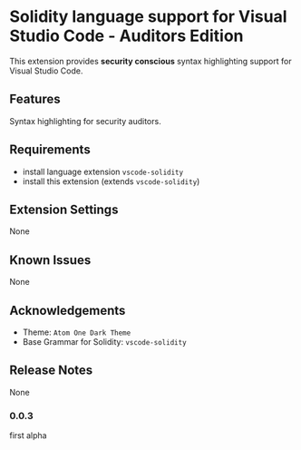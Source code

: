# Solidity language support for Visual Studio Code - Auditors Edition

This extension provides **security conscious** syntax highlighting support for Visual Studio Code.

## Features

Syntax highlighting for security auditors.

## Requirements

* install language extension `vscode-solidity`
* install this extension (extends `vscode-solidity`)

## Extension Settings

None

## Known Issues

None

## Acknowledgements

* Theme: `Atom One Dark Theme`
* Base Grammar for Solidity: `vscode-solidity`

## Release Notes

None

### 0.0.3

first alpha
